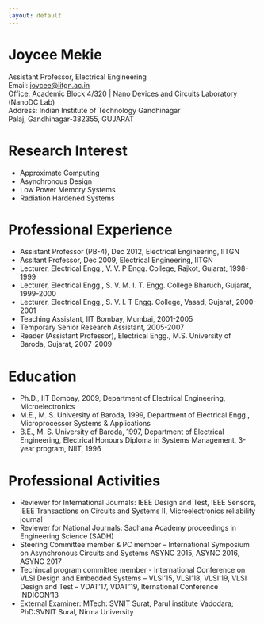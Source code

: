 ```yaml
---
layout: default
---
```


# Joycee Mekie

Assistant Professor, Electrical Engineering</br >
Email: joycee@iitgn.ac.in</br >
Office: Academic Block 4/320 | Nano Devices and Circuits Laboratory (NanoDC Lab)</br >
Address: Indian Institute of Technology Gandhinagar</br >
Palaj, Gandhinagar-382355, GUJARAT

# Research Interest
* Approximate Computing
* Asynchronous Design
* Low Power Memory Systems
* Radiation Hardened Systems

# Professional Experience
* Assistant Professor (PB-4), Dec 2012, Electrical Engineering, IITGN
* Assitant Professor, Dec 2009, Electrical Engineering, IITGN
* Lecturer, Electrical Engg., V. V. P Engg. College, Rajkot, Gujarat, 1998-1999
* Lecturer, Electrical Engg., S. V. M. I. T. Engg. College Bharuch, Gujarat, 1999-2000
* Lecturer, Electrical Engg., S. V. I. T Engg. College, Vasad, Gujarat, 2000-2001
* Teaching Assistant, IIT Bombay, Mumbai, 2001-2005
* Temporary Senior Research Assistant, 2005-2007
* Reader (Assistant Professor), Electrical Engg., M.S. University of Baroda, Gujarat, 2007-2009

# Education
* Ph.D., IIT Bombay, 2009, Department of Electrical Engineering, Microelectronics
* M.E., M. S. University of Baroda, 1999, Department of Electrical Engg., Microprocessor Systems & Applications
* B.E., M. S. University of Baroda, 1997, Department of Electrical Engineering, Electrical Honours Diploma in Systems Management, 3-year program, NIIT, 1996

# Professional Activities
* Reviewer for International Journals: IEEE Design and Test, IEEE Sensors, IEEE Transactions on Circuits and Systems II, Microelectronics reliability journal
* Reviewer for National Journals: Sadhana Academy proceedings in Engineering Science (SADH)
* Steering Committee member & PC member – International Symposium on Asynchronous Circuits and Systems ASYNC 2015, ASYNC 2016, ASYNC 2017
* Techincal program committee member - International Conference on VLSI Design and Embedded Systems – VLSI’15, VLSI’18, VLSI’19, VLSI Design and Test – VDAT’17, VDAT’19, Iternational Conference INDICON’13
* External Examiner: MTech: SVNIT Surat, Parul institute Vadodara; PhD:SVNIT Sural, Nirma University
